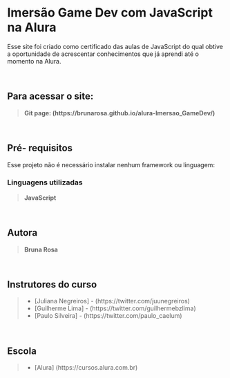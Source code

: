 <h1> Imersão Game Dev com JavaScript na Alura</h1>

Esse site foi criado como certificado das aulas de JavaScript do qual obtive a oportunidade de acrescentar conhecimentos que já aprendi até o momento na Alura.

<br>
<h2>Para acessar o site:</h2>
<blockquote><b>Git page: (https://brunarosa.github.io/alura-Imersao_GameDev/)</b></blockquote>

<br>
<h2>Pré- requisitos</h2>

Esse projeto não é necessário instalar nenhum framework ou linguagem:

<h3>Linguagens utilizadas</h3>
<blockquote><b>JavaScript</b></blockquote>

<br>
<h2>Autora</h2>
<blockquote><b>Bruna Rosa</b></blockquote>

<br>
<h2>Instrutores do curso</h2>
<blockquote>
    <ul>
        <li>[Juliana Negreiros] - (https://twitter.com/juunegreiros)</li>
        <li>[Guilherme Lima] - (https://twitter.com/guilhermebzlima)</li>
        <li>[Paulo Silveira] - (https://twitter.com/paulo_caelum)</li>
    </ul>
</blockquote>

<br>
<h2>Escola</h2>

<blockquote>
    <ul>
        <li>[Alura] (https://cursos.alura.com.br)</li>
    </ul>
</blockquote>
